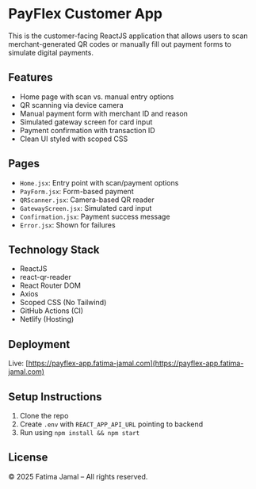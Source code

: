 # PayFlex Customer App

This is the customer-facing ReactJS application that allows users to scan merchant-generated QR codes or manually fill out payment forms to simulate digital payments.

## Features

- Home page with scan vs. manual entry options
- QR scanning via device camera
- Manual payment form with merchant ID and reason
- Simulated gateway screen for card input
- Payment confirmation with transaction ID
- Clean UI styled with scoped CSS

## Pages

- `Home.jsx`: Entry point with scan/payment options
- `PayForm.jsx`: Form-based payment
- `QRScanner.jsx`: Camera-based QR reader
- `GatewayScreen.jsx`: Simulated card input
- `Confirmation.jsx`: Payment success message
- `Error.jsx`: Shown for failures

## Technology Stack

- ReactJS
- react-qr-reader
- React Router DOM
- Axios
- Scoped CSS (No Tailwind)
- GitHub Actions (CI)
- Netlify (Hosting)

## Deployment

Live: [https://payflex-app.fatima-jamal.com](https://payflex-app.fatima-jamal.com)

## Setup Instructions

1. Clone the repo  
2. Create `.env` with `REACT_APP_API_URL` pointing to backend  
3. Run using `npm install && npm start`

## License

© 2025 Fatima Jamal – All rights reserved.
